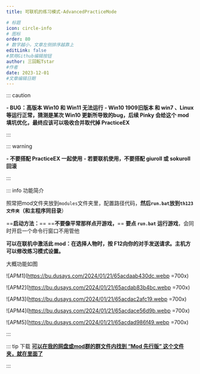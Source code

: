 ```yaml
---
title: 可联机的练习模式-AdvancedPracticeMode

# 标题
icon: circle-info
# 图标
order: 80
# 数字越小，文章左侧排序越靠上
editLink: false
#禁用Github编辑按钮
author: 三回転Tstar
#作者
date: 2023-12-01
#文章编辑日期
---
```


::: caution 


**- BUG：高版本 Win10 和 Win11 无法运行**
**- Win10 1909旧版本 和 win7 、Linux 等运行正常，猜测是某次 Win10 更新所导致的bug，后续 Pinky 会给这个 mod 填坑优化，最终应该可以吸收合并取代掉 PracticeEX**

:::




::: warning

**- 不要搭配 PracticeEX 一起使用**
**- 若要联机使用，不要搭配  giuroll 或 sokuroll 回滚**

:::

::: info 功能简介

照常把mod文件夹放到`modules`文件夹里，配置路径代码，**然后`run.bat`放到`th123文件夹`（和主程序同目录**）

==**启动方法：**==
==**不要像平常那样点开游戏，**==
**要点 `run.bat` 运行游戏**，会同时开启一个命令行窗口不用管他

**可以在联机中激活此 mod：在选择人物时，按 F12向你的对手发送请求。主机方可以修改练习模式设置。**

大概功能如图

![APM1](https://bu.dusays.com/2024/01/21/65acdaab430dc.webp =700x)

![APM2](https://bu.dusays.com/2024/01/21/65acdab83b4bc.webp =700x)

![APM3](https://bu.dusays.com/2024/01/21/65acdac2afc19.webp =700x)

![APM4](https://bu.dusays.com/2024/01/21/65acdace56d9b.webp =700x)

![APM5](https://bu.dusays.com/2024/01/21/65acdad986f49.webp =700x)

::: 

::: tip 下载
**[**可以在我的网盘或mod群的群文件内找到 “Mod 先行版” 这个文件夹，就在里面了**](/about/)**

:::
